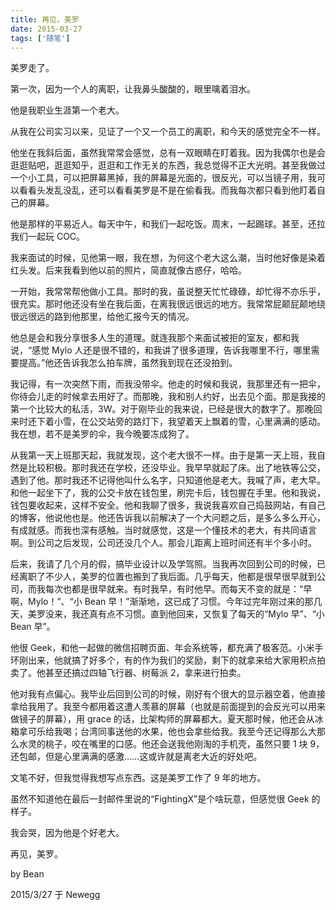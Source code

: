 ```yaml
---
title: 再见，美罗
date: 2015-03-27
tags: ['随笔']
---
```


美罗走了。

第一次，因为一个人的离职，让我鼻头酸酸的，眼里噙着泪水。

他是我职业生涯第一个老大。

从我在公司实习以来，见证了一个又一个员工的离职，和今天的感觉完全不一样。

他坐在我斜后面，虽然我常常会感觉，总有一双眼睛在盯着我。因为我偶尔也是会逛逛贴吧，逛逛知乎，逛逛和工作无关的东西，我总觉得不正大光明。甚至我做过一个小工具，可以把屏幕黑掉，我的屏幕是光面的，很反光，可以当镜子用，我可以看看头发乱没乱，还可以看看美罗是不是在偷看我。而我每次都只看到他盯着自己的屏幕。

他是那样的平易近人。每天中午，和我们一起吃饭。周末，一起踢球。甚至，还拉我们一起玩 COC。

我来面试的时候，见他第一眼，我在想，为何这个老大这么潮，当时他好像是染着红头发。后来我看到他以前的照片，简直就像古惑仔，哈哈。

一开始，我常常帮他做小工具。那时的我，虽说整天忙忙碌碌，却忙得不亦乐乎，很充实。那时他还没有坐在我后面，在离我很远很远的地方。我常常屁颠屁颠地绕很远很远的路到他那里，给他汇报今天的情况。

他总是会和我分享很多人生的道理。就连我那个来面试被拒的室友，都和我说，“感觉 Mylo 人还是很不错的，和我讲了很多道理，告诉我哪里不行，哪里需要提高。”他还告诉我怎么拍车牌，虽然我到现在还没拍到。

我记得，有一次突然下雨，而我没带伞。他走的时候和我说，我那里还有一把伞，你待会儿走的时候拿去用好了。而那晚，我和别人约好，出去见个面。那是我接的第一个比较大的私活，3W。对于刚毕业的我来说，已经是很大的数字了。那晚回来时还下着小雪，在公交站旁的路灯下，我望着天上飘着的雪，心里满满的感动。我在想，若不是美罗的伞，我今晚要冻成狗了。

从我第一天上班那天起，我就发现，这个老大很不一样。由于是第一天上班，我自然是比较积极。那时我还在学校，还没毕业。我早早就起了床。出了地铁等公交，遇到了他。那时我还不记得他叫什么名字，只知道他是老大。我喊了声，老大早。和他一起坐下了，我的公交卡放在钱包里，刷完卡后，钱包握在手里。他和我说，钱包要收起来，这样不安全。他和我聊了很多，我说我喜欢自己捣鼓网站，有自己的博客，他说他也是。他还告诉我以前解决了一个大问题之后，是多么多么开心，有成就感。而我也深有感触。当时就感觉，这是一个懂技术的老大，有共同语言啊。到公司之后发现，公司还没几个人。那会儿距离上班时间还有半个多小时。

后来，我请了几个月的假，搞毕业设计以及学驾照。当我再次回到公司的时候，已经离职了不少人，美罗的位置也搬到了我后面。几乎每天，他都是很早很早就到公司，而我每次也都是很早就来。有时我早，有时他早。而每天不变的就是：“早啊，Mylo！”、“小 Bean 早！”渐渐地，这已成了习惯。今年过完年刚过来的那几天，美罗没来，我还真有点不习惯。直到他回来，又恢复了每天的“Mylo 早”、“小 Bean 早”。

他很 Geek，和他一起做的微信招聘页面、年会系统等，都充满了极客范。小米手环刚出来，他就搞了好多个，有的作为我们的奖励，剩下的就拿来给大家用积点拍卖了。他甚至还搞过四轴飞行器、树莓派 2，拿来进行拍卖。

他对我有点偏心。我毕业后回到公司的时候，刚好有个很大的显示器空着，他直接拿给我用了。我至今都用着这遭人羡慕的屏幕（也就是前面提到的会反光可以用来做镜子的屏幕），用 grace 的话，比架构师的屏幕都大。夏天那时候，他还会从冰箱拿可乐给我喝；台湾同事送他的水果，他也会拿些给我。我至今还记得那么大那么水灵的桃子，咬在嘴里的口感。他还会送我他刚淘的手机壳，虽然只要 1 块 9，还包邮，但是心里满满的感激……这或许就是离老大近的好处吧。

文笔不好，但我觉得我想写点东西。这是美罗工作了 9 年的地方。

虽然不知道他在最后一封邮件里说的“FightingX”是个啥玩意，但感觉很 Geek 的样子。

我会哭，因为他是个好老大。

再见，美罗。

by Bean

2015/3/27 于 Newegg
